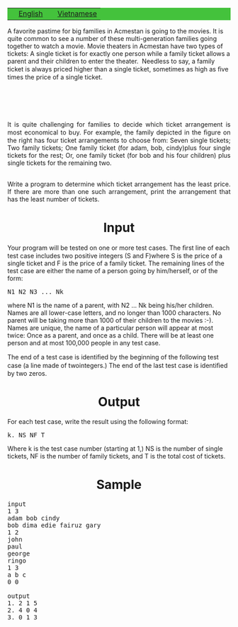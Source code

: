 <pre></pre>
<p>   </p>
<table style="width: 100%; background-color: #44c23c;" border="0">
<tbody>
<tr>
<td style="text-align: center;" width="50%"><a href="/problems/ANARC07G/en/">English</a></td>
<td style="text-align: center;" width="50%"><a href="/problems/ANARC07G/vn/">Vietnamese</a></td>
</tr>
</tbody>
</table>
<p></p>
<p>A favorite pastime for big families in Acmestan is going to the movies. It is quite common to see a number of these multi-generation families going together to watch a movie. Movie theaters in Acmestan have two types of tickets: A single ticket is for exactly one person while a family ticket allows a parent and their children to enter the theater.&nbsp; Needless to say, a family ticket is always priced higher than a single ticket, sometimes as high as ﬁve times the price of a single ticket.</p>
<p>&nbsp;</p>
<p style="text-align: center;"><img src="../../../../../../content/simes:ANARC07G.png" alt=""></p>
<p style="text-align: justify;">&nbsp;</p>
<p style="text-align: justify;">It is quite challenging for families to decide which ticket arrangement is most economical to buy. For example, the family depicted in the ﬁgure on the right has four ticket arrangements to choose from: Seven single tickets; Two family tickets; One family ticket (for adam, bob, cindy)plus four single tickets for the rest; Or, one family ticket (for bob and his four children) plus single tickets for the remaining two.</p>
<p style="text-align: justify;"><br>Write a program to determine which ticket arrangement has the least price. If there are more than one such arrangement, print the arrangement that has the least number of tickets.</p>
<h1 style="text-align: center;">Input</h1>
<p>Your program will be tested on one or more test cases. The ﬁrst line of each test case includes two positive integers (S and F)where S is the price of a single ticket and F is the price of a family ticket. The remaining lines of the test case are either the name of a person going by him/herself, or of the form:</p>
<pre>N1 N2 N3 ... Nk<br></pre>
<p>where N1 is the name of a parent, with N2 ... Nk being his/her children. Names are all lower-case letters, and no longer than 1000 characters. No parent will be taking more than 1000 of their children to the movies :-). Names are unique, the name of a particular person will appear at most twice: Once as a parent, and once as a child. There will be at least one person and at most 100,000 people in any test case.</p>
<p>The end of a test case is identiﬁed by the beginning of the following test case (a line made of twointegers.) The end of the last test case is identiﬁed by two zeros.</p>
<h1 style="text-align: center;">Output</h1>
<p>For each test case, write the result using the following format:</p>
<pre>k. NS NF T</pre>
<p>Where k is the test case number (starting at 1,) NS is the number of single tickets, NF is the number of family tickets, and T is the total cost of tickets.</p>
<h1 style="text-align: center;">Sample</h1>
<pre style="text-align: justify;">input<br>1 3<br>adam bob cindy<br>bob dima edie fairuz gary<br>1 2<br>john<br>paul<br>george<br>ringo<br>1 3<br>a b c<br>0 0<br><br>output<br>1. 2 1 5<br>2. 4 0 4<br>3. 0 1 3</pre>
<p> </p>